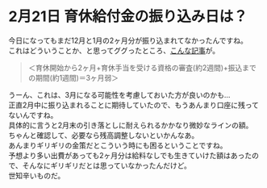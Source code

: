 # 2月21日 育休給付金の振り込み日は？

今日になってもまだ12月と1月の2ヶ月分が振り込まれてなかったんですね。  
これはどういうことか、と思ってググったところ、[こんな記事](https://hoikutizu.jp/articles/parenting/childcare-leave-benefits)が。

> ＜育休開始から2ヶ月+育休手当を受ける資格の審査(約2週間)+振込までの期間(約1週間)＝3ヶ月弱＞

うーん、これは、3月になる可能性を考慮しておいた方が良いのかも…  
正直2月中に振り込まれることに期待していたので、もうあんまり口座に残ってないんですね。  
具体的に言うと2月末の引き落としに耐えられるかかなり微妙なラインの額。  
ちゃんと確認して、必要なら残高調整しないといかんなあ。  
あんまりギリギリの金策だとこういう時にも困るということですね。  
予想より多い出費があっても2ヶ月分は給料なしでも生きていけた額はあったので、そんなにギリギリだとは思っていなかったんだけど。  
世知辛いものだ。